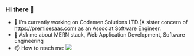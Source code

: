 ### Hi there 👋

- 🔭 I’m currently working on Codemen Solutions LTD.(A sister concern of https://premisesaas.com) as an Associat Software Engineer.
- 💬 Ask me about MERN stack, Web Application Development, Software Engineering
- 📫 How to reach me: <a href='https://www.linkedin.com/in/zafor-khalid'>
<img src="https://img.shields.io/badge/LinkedIn-0077B5?style=for-the-badge&logo=linkedin&logoColor=white"> </img>
</a>




